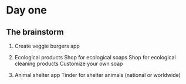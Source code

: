 # Day one
## The brainstorm

1. Create veggie burgers app

1. Ecological products
  Shop for ecological soaps
  Shop for ecological cleaning products
  Customize your own soap

1. Animal shelter app
  Tinder for shelter animals (national or worldwide)
